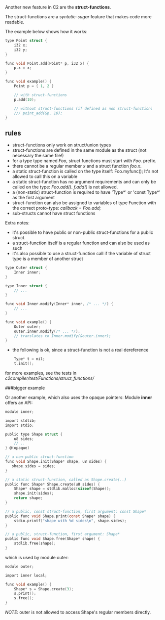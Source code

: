 
Another new feature in C2 are the __struct-functions__.

The struct-functions are a _syntatic-sugar_ feature that makes code more readable.

The example below shows how it works:

```c
type Point struct {
    i32 x;
    i32 y;
}

func void Point.add(Point* p, i32 x) {
    p.x = x;
}

func void example() {
    Point p = { 1, 2 }

    // with struct-functions
    p.add(10);

    // without struct-functions (if defined as non struct-function)
    /// point_add(&p, 10);
}
```

## rules
* struct-functions only work on struct/union types
* struct-functions are defined in the same module as the struct (not necessary the same file!)
* for a type type named _Foo_, struct functions must start with _Foo._ prefix.
* there cannot be a regular member _x_ and a struct function _foo.x_.
* a static struct-function is called on the type itself: Foo.myfunc(); It's not allowed
    to call this on a variable
* a static struct-function has no argument requirements and can only be called on the type:
    _Foo.add()_. _f.add()_ is not allowed.
* a (non-static) struct-function is required to have 'Type\*' or 'const Type\*' as the first argument
* struct-function can also be assigned to variables of type Function with the correct proto-type:
    _callback = Foo.add;_
* sub-structs cannot have struct functions

Extra notes:

* it's possible to have public or non-public struct-functions for a public struct.
* a struct-function itself is a regular function and can also be used as such
* it's also possible to use a struct-function call if the variable of struct type is a member of
    another struct
```c
type Outer struct {
    Inner inner;
}

type Inner struct {
    // ...
}

func void Inner.modify(Inner* inner, /* ... */) {
    // ...
}

func void example() {
    Outer outer;
    outer.inner.modify(/* ... */);
    // translates to Inner.modify(&outer.inner);
}
```

* the following is ok, since a struct-function is not a real dereference
```c
    Type* t = nil;
    t.init();
```

for more examples, see the tests in _c2compiler/test/Functions/struct_functions/_


###bigger example

Or another example, which also uses the opaque pointers:
Module __inner__ offers an API:

```c
module inner;

import stdlib;
import stdio;

public type Shape struct {
    u8 sides;
    // ..
} @(opaque)

// a non-public struct-function
func void Shape.init(Shape* shape, u8 sides) {
   shape.sides = sides;
}

// a static struct-function, called as Shape.create(..)
public func Shape* Shape.create(u8 sides) {
    Shape* shape = stdlib.malloc(sizeof(Shape));
    shape.init(sides);
    return shape;
}

// a public, const struct-function, first argument: const Shape*
public func void Shape.print(const Shape* shape) {
    stdio.printf("shape with %d sides\n", shape.sides);
}

// a public, struct-function, first argument: Shape*
public func void Shape.free(Shape* shape) {
    stdlib.free(shape);
}
```

which is used by module outer:

```c
module outer;

import inner local;

func void example() {
    Shape* s = Shape.create(3);
    s.print();
    s.free();
}
```

_NOTE_: outer is not allowed to access Shape's regular members directly.

